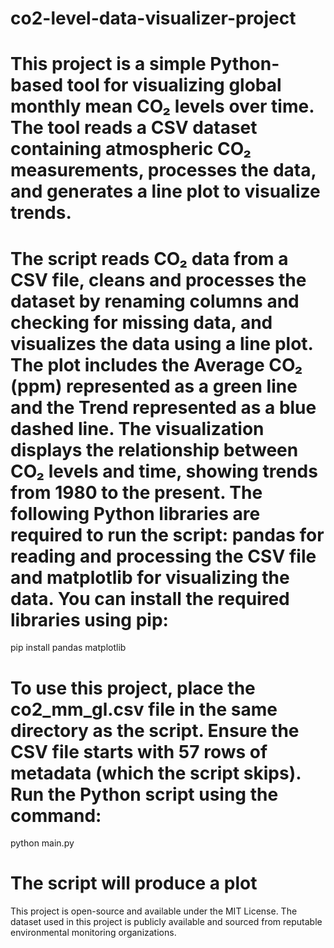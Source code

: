 ﻿# co2-level-data-visualizer-project
# This project is a simple Python-based tool for visualizing global monthly mean CO₂ levels over time. The tool reads a CSV dataset containing atmospheric CO₂ measurements, processes the data, and generates a line plot to visualize trends.
# The script reads CO₂ data from a CSV file, cleans and processes the dataset by renaming columns and checking for missing data, and visualizes the data using a line plot. The plot includes the Average CO₂ (ppm) represented as a green line and the Trend represented as a blue dashed line. The visualization displays the relationship between CO₂ levels and time, showing trends from 1980 to the present. The following Python libraries are required to run the script: pandas for reading and processing the CSV file and matplotlib for visualizing the data. You can install the required libraries using pip:
pip install pandas matplotlib
# To use this project, place the co2_mm_gl.csv file in the same directory as the script. Ensure the CSV file starts with 57 rows of metadata (which the script skips). Run the Python script using the command:
python main.py
# The script will produce a plot
This project is open-source and available under the MIT License. The dataset used in this project is publicly available and sourced from reputable environmental monitoring organizations.
